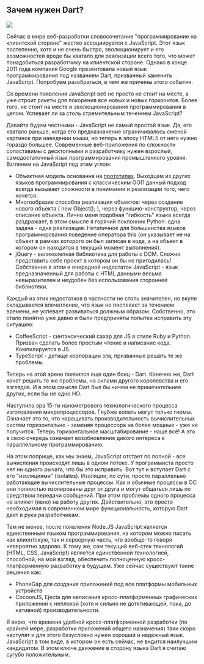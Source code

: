 <!--

    title : Зачем нужен Dart?

!-->

Зачем нужен Dart?
-----------------

![](http://1.bp.blogspot.com/-LWaqmsgD6Qc/UPRX0duFBNI/AAAAAAAABLQ/tRz_Jm6DD1g/s1600/Darth-Vader.jpg)

Сейчас в мире веб-разработки словосочетание "программирование на клиентской стороне" жестко ассоциируется с JavaScript. Этот язык постепенно, хотя и не очень быстро, эволюционирует и его возможностей вроде бы хватало для реализации всего того, что может понадобиться разработчику на клиентской стороне. Однако в конце 2011 года компания Google презентовала новый язык программирования под названием Dart, призванный заменить JavaScript. Попробуем разобраться, в чем же причины этого события.

Со времени появления JavaScript веб не просто не стоит на месте, а уже строит ракеты для покорения все новых и новых горизонтов. Более того, не стоит на месте и эволюционирование программирования в целом. Успевает ли за столь стремительным течением JavaScript?

Давайте будем честными - JavaScript не самый простой язык. Да, его хватало раньше, когда его предназначение ограничивалось сменой картинок при наведении мыши, но теперь в эпоху HTML5 от него нужно гораздо большее. Современные веб-приложения по сложности сопоставимы с десктопными и разработчику нужен взрослый, самодостаточный язык программирования промышленного уровня. Взглянем на JavaScript под этим углом:

* Объектная модель основанна на [прототипах](http://ru.wikipedia.org/wiki/%D0%9F%D1%80%D0%BE%D1%82%D0%BE%D1%82%D0%B8%D0%BF_(%D1%88%D0%B0%D0%B1%D0%BB%D0%BE%D0%BD_%D0%BF%D1%80%D0%BE%D0%B5%D0%BA%D1%82%D0%B8%D1%80%D0%BE%D0%B2%D0%B0%D0%BD%D0%B8%D1%8F)). Выходцам из других языков программирования с классическим ООП данный подход всегда вызывает сложности в понимании и реализации того, чего хочется.
* Многообразие способов реализации объектов: через создание нового объекта ( new Object(); ), через функцию-конструктор, через описание объекта. Лично меня подобная "гибкость" языка всегда раздражает, в этом смысле я горячий поклонник Python: одна задача - одна реализация.
Нетипичное для большинства языков программирования поведение оператора this (он указывает не на объект в рамках которого он был записан в коде, а на объект в котором он находится в текущий момент выполнения).
* jQuery - великолепная библиотека для работы с DOM. Сложно представить себе проект в котором он бы не пригодилась! Собственно в этом и очередной недостаток JavaScript - язык предназначенный для работы с HTML данными весьма невыразителен и неудобен без использования сторонней библиотеки.

Каждый из этих недостатков в частности не столь значителен, но вкупе складывается впечатление, что язык не поспевает за течением времени, не успевает развиваться должным образом. Собственно, это стало понятно уже давно и были предприняты попытки исправить эту ситуацию:

* CoffeeScript - синтаксический сахар для JS в стиле Ruby и Python. Призван сделать более простым чтение и написание кода. Компилируется в JS.
* TypeScript - детище корпорации зла, призванные решать те же проблемы.

Теперь на этой арене появился еще один боец - Dart. Конечно же, Dart хочет решить те же проблемы, но силами другого королевства и его взглядов. И в этом смысле Dart был бы ничем не примечательнее других, если бы не одно НО.

Наступила эра 15-ти нанометрового технологического процесса изготовления микропроцессоров. Глубже копать могут только гномы. Означает это то, что наращивать производительность вычислительных систем горизонтально - заменяя процессора на более мощные - уже не получится. Теперь горизонтальное масштабирование - наше всё! А это в свою очередь означает возобновление дикого интереса к параллельному программированию.

На этом поприще, как мы знаем, JavaScript отстает по полной - все вычисления происходят лишь в одном потоке. У программиста просто нет ни одного рычага, что бы это исправить. Вот тут и вступает Dart с его "изоляциями" (Isolates). Изоляции, по сути, просто параллельно работающие вычислительные процессы. Как и обычные процессы в ОС они полностью изолированы друг от друга и могут общаться лишь по средством передачи сообщений. При этом проблемы одного процесса не влияют (явно) на работу других. Действительно, это просто необходимая в современном мире функциональность, которую Dart дает в руки разработчикам. 

Тем не менее, после появления Node.JS JavaScript является единственным языком программирования, на котором можно писать как клиентскую, так и серверную часть, что вообще-то говоря невероятно здорово. К тому же, сам текущий веб-стек технологий (HTML, CSS, JavaScript) является единственной технологией, способной, на мой взгляд, обеспечить полноценную кросс-платформенную разработку в будущем. Уже сейчас существуют такие решения как:

* PhoneGap для создания приложений под все платформы мобильных устройств
* CocoonJS, Ejecta для написания кросс-платформенных графических приложений с неплохой (хотя и сильно не дотягивающей, пока, до нативной) производительности.

Я верю, что времена удобной кросс-платформенной разработки (по крайней мере, разработки приложений общего назначения) таки скоро наступят и для этого безусловно нужен хороший и надежный язык. JavaScript в том виде, в котором он есть сейчас, не видится наилучшим кандидатом. В этом ключе движение в сторону языка Dart я считаю сугубо положительным.